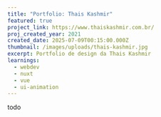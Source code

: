 ```yaml
---
title: "Portfolio: Thais Kashmir"
featured: true
project_link: https://www.thaiskashmir.com.br/
proj_created_year: 2021
created_date: 2025-07-09T00:15:00.000Z
thumbnail: /images/uploads/thais-kashmir.jpg
excerpt: Portfolio de design da Thais Kashmir
learnings:
  - webdev
  - nuxt
  - vue
  - ui-animation
---
```

todo
